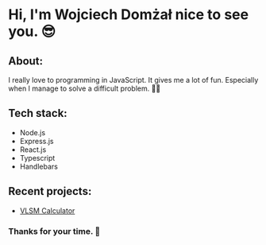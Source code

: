 # Hi, I'm Wojciech Domżał nice to see you. 😎

## About:
I really love to programming in JavaScript. It gives me a lot of fun. Especially when I manage to solve a difficult problem. 👨‍💻

## Tech stack:
* Node.js
* Express.js
* React.js
* Typescript
* Handlebars

## Recent projects:
* [VLSM Calculator](https://github.com/wojtekcode-maker/vlsm-calc)

### Thanks for your time. 💪
